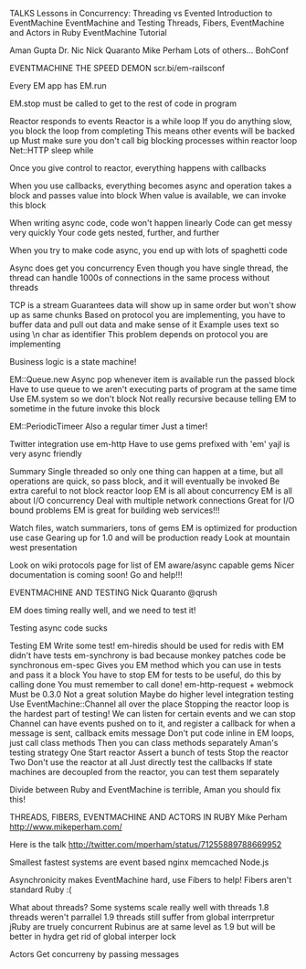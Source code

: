 TALKS
Lessons in Concurrency: Threading vs Evented
Introduction to EventMachine
EventMachine and Testing
Threads, Fibers, EventMachine and Actors in Ruby
EventMachine Tutorial

Aman Gupta
Dr. Nic
Nick Quaranto
Mike Perham
Lots of others...
BohConf

EVENTMACHINE THE SPEED DEMON
scr.bi/em-railsconf

Every EM app has EM.run

EM.stop must be called to get to the rest of code in program

Reactor responds to events
  Reactor is a while loop
    If you do anything slow, you block the loop from completing
    This means other events will be backed up
    Must make sure you don't call big blocking processes within reactor loop
      Net::HTTP
      sleep
      while

Once you give control to reactor, everything happens with callbacks

When you use callbacks, everything becomes async and operation takes a block and passes value into block
  When value is available, we can invoke this block
  
When writing async code, code won't happen linearly
  Code can get messy very quickly
  Your code gets nested, further, and further
  
When you try to make code async, you end up with lots of spaghetti code

Async does get you concurrency
  Even though you have single thread, the thread can handle 1000s of connections in the same process without threads
 
TCP is a stream
 Guarantees data will show up in same order but won't show up as same chunks
 Based on protocol you are implementing, you have to buffer data and pull out data and make sense of it
 Example uses text so using \n char as identifier
 This problem depends on protocol you are implementing
 
Business logic is a state machine!

EM::Queue.new
  Async
  pop
    whenever item is available run the passed block
  Have to use queue to we aren't executing parts of program at the same time
  Use EM.system so we don't block
  Not really recursive because telling EM to sometime in the future invoke this block
  
EM::PeriodicTimeer
  Also a regular timer
  Just a timer!
  
Twitter integration use em-http
  Have to use gems prefixed with 'em'
  yajl is very async friendly
  
Summary
  Single threaded so only one thing can happen at a time, but all operations are quick, so pass block, and it will eventually be invoked
  Be extra careful to not block reactor loop
  EM is all about concurrency
    EM is all about I/O concurrency
      Deal with multiple network connections
      Great for I/O bound problems
  EM is great for building web services!!!
  
  Watch files, watch summariers, tons of gems
  EM is optimized for production use case
  Gearing up for 1.0 and will be production ready
  Look at mountain west presentation
  
  Look on wiki protocols page for list of EM aware/async capable gems
  Nicer documentation is coming soon! Go and help!!!
  
EVENTMACHINE AND TESTING
Nick Quaranto
@qrush  
  
EM does timing really well, and we need to test it!

Testing async code sucks

Testing EM
  Write some test! 
  em-hiredis 
    should be used for redis with EM
    didn't have tests
  em-synchrony is bad because monkey patches code be synchronous
  em-spec
    Gives you EM method which you can use in tests and pass it a block
    You have to stop EM for tests to be useful, do this by calling done
      You must remember to call done!
  em-http-request + webmock
    Must be 0.3.0
    Not a great solution
    Maybe do higher level integration testing
  Use EventMachine::Channel all over the place
    Stopping the reactor loop is the hardest part of testing!
    We can listen for certain events and we can stop
    Channel can have events pushed on to it, and register a callback for when a message is sent, callback emits message
  Don't put code inline in EM loops, just call class methods
    Then you can class methods separately
  Aman's testing strategy
    One
      Start reactor
      Assert a bunch of tests
      Stop the reactor
    Two
      Don't use the reactor at all
      Just directly test the callbacks
      If state machines are decoupled from the reactor, you can test them separately
    
Divide between Ruby and EventMachine is terrible, Aman you should fix this!  
  
  
THREADS, FIBERS, EVENTMACHINE AND ACTORS IN RUBY
Mike Perham 
http://www.mikeperham.com/

Here is the talk
  http://twitter.com/mperham/status/71255889788669952
  
Smallest fastest systems are event based
  nginx
  memcached
  Node.js
  
Asynchronicity makes EventMachine hard, use Fibers to help!
  Fibers aren't standard Ruby :(
  
What about threads?
  Some systems scale really well with threads
  1.8 threads weren't parrallel 
  1.9 threads still suffer from global interrpretur 
  jRuby are truely concurrent
  Rubinus are at same level as 1.9 but will be better in hydra
    get rid of global interper lock
  
Actors
  Get concurreny by passing messages
  
  

 
  
  
  
  
  
  
  
  
  
  
  
  
  
  
  
  
  
  
  
  
  
  
  
  
  
  
  
  
  
  
  
  
  
  
  
  
  
  
  
  
  
  
  
  
  
  
  
  
  
  
  